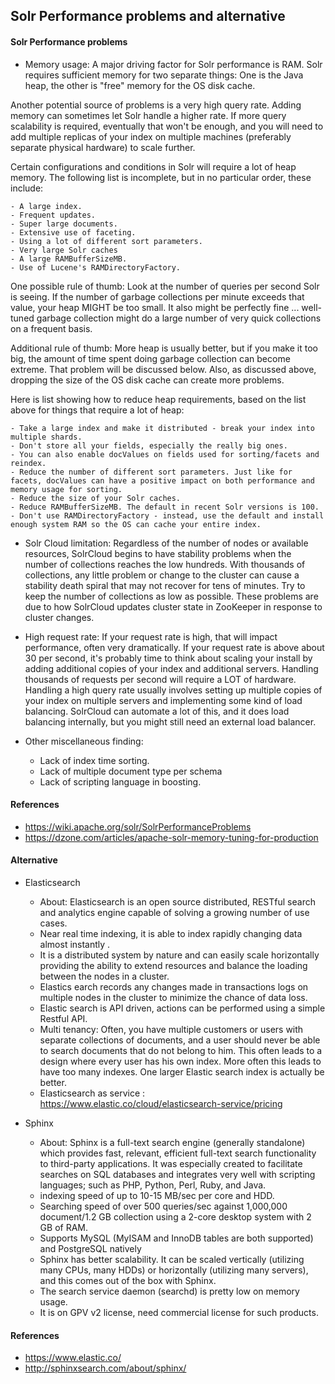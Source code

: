## Solr Performance problems and alternative

#### Solr Performance problems

- Memory usage: A major driving factor for Solr performance is RAM. Solr requires sufficient memory for two separate things: One is the Java heap, the other is "free" memory for the OS disk cache.

Another potential source of problems is a very high query rate. Adding memory can sometimes let Solr handle a higher rate. If more query scalability is required, eventually that won't be enough, and you will need to add multiple replicas of your index on multiple machines (preferably separate physical hardware) to scale further. 

Certain configurations and conditions in Solr will require a lot of heap memory. The following list is incomplete, but in no particular order, these include:

	- A large index.
	- Frequent updates.
	- Super large documents.
	- Extensive use of faceting.
	- Using a lot of different sort parameters.
	- Very large Solr caches
	- A large RAMBufferSizeMB.
	- Use of Lucene's RAMDirectoryFactory.

 One possible rule of thumb: Look at the number of queries per second Solr is seeing. If the number of garbage collections per minute exceeds that value, your heap MIGHT be too small. It also might be perfectly fine ... well-tuned garbage collection might do a large number of very quick collections on a frequent basis.

 Additional rule of thumb: More heap is usually better, but if you make it too big, the amount of time spent doing garbage collection can become extreme. That problem will be discussed below. Also, as discussed above, dropping the size of the OS disk cache can create more problems.

 Here is list showing how to reduce heap requirements, based on the list above for things that require a lot of heap:

	- Take a large index and make it distributed - break your index into multiple shards.
	- Don't store all your fields, especially the really big ones.
	- You can also enable docValues on fields used for sorting/facets and reindex.
	- Reduce the number of different sort parameters. Just like for facets, docValues can have a positive impact on both performance and memory usage for sorting.
	- Reduce the size of your Solr caches.
	- Reduce RAMBufferSizeMB. The default in recent Solr versions is 100.
	- Don't use RAMDirectoryFactory - instead, use the default and install enough system RAM so the OS can cache your entire index.


- Solr Cloud limitation: Regardless of the number of nodes or available resources, SolrCloud begins to have stability problems when the number of collections reaches the low hundreds. With thousands of collections, any little problem or change to the cluster can cause a stability death spiral that may not recover for tens of minutes. Try to keep the number of collections as low as possible. These problems are due to how SolrCloud updates cluster state in ZooKeeper in response to cluster changes.

- High request rate: If your request rate is high, that will impact performance, often very dramatically. If your request rate is above about 30 per second, it's probably time to think about scaling your install by adding additional copies of your index and additional servers. Handling thousands of requests per second will require a LOT of hardware. Handling a high query rate usually involves setting up multiple copies of your index on multiple servers and implementing some kind of load balancing. SolrCloud can automate a lot of this, and it does load balancing internally, but you might still need an external load balancer.

- Other miscellaneous finding:
	- Lack of index time sorting.
	- Lack of multiple document type per schema
	- Lack of scripting language in boosting.

#### References

- https://wiki.apache.org/solr/SolrPerformanceProblems
- https://dzone.com/articles/apache-solr-memory-tuning-for-production

#### Alternative

- Elasticsearch
    
    - About: Elasticsearch is an open source distributed, RESTful search and analytics engine capable of solving a growing number of use cases.
    - Near real time indexing, it is able to index rapidly changing data almost instantly .
    - It is a distributed system by nature and can easily scale horizontally providing the ability to extend resources and balance the loading between the nodes in a cluster. 
    - Elastics earch records any changes made in transactions logs on multiple nodes in the cluster to minimize the chance of data loss.
    - Elastic search is API driven, actions can be performed using a simple Restful API.
    - Multi tenancy: Often, you have multiple customers or users with separate collections of documents, and a user should never be able to search documents that do not belong to him. This often leads to a design where every user has his own index. More often this leads to have too many indexes. One larger Elastic search index is actually be better.
    - Elasticsearch as service : https://www.elastic.co/cloud/elasticsearch-service/pricing

- Sphinx
	
   - About: Sphinx is a full-text search engine (generally standalone) which provides fast, relevant, efficient full-text search functionality to third-party applications. It was especially created to facilitate searches on SQL databases and integrates very well with scripting languages; such as PHP, Python, Perl, Ruby, and Java.
   - indexing speed of up to 10-15 MB/sec per core and HDD.
   - Searching speed of over 500 queries/sec against 1,000,000 document/1.2 GB collection using a 2-core desktop system with 2 GB of RAM.
   - Supports MySQL (MyISAM and InnoDB tables are both supported) and PostgreSQL natively
   - Sphinx has better scalability. It can be scaled vertically (utilizing many CPUs, many HDDs) or horizontally (utilizing many servers), and this comes out of the box with Sphinx.
   - The search service daemon (searchd) is pretty low on memory usage.
   - It is on GPV v2 license, need commercial license for such products.

#### References

   - https://www.elastic.co/
   - http://sphinxsearch.com/about/sphinx/
